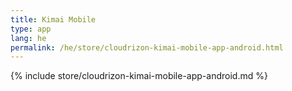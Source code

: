```yaml
---
title: Kimai Mobile
type: app 
lang: he
permalink: /he/store/cloudrizon-kimai-mobile-app-android.html
---
```


{% include store/cloudrizon-kimai-mobile-app-android.md %}

